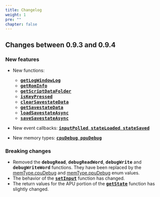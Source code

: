 ```yaml
---
title: Changelog
weight: 1
pre: ""
chapter: false
---
```


## Changes between 0.9.3 and 0.9.4 ##

### New features ###
* New functions: 
	* **<kbd>[getLogWindowLog](/apireference/misc.html#getlogwindowlog)</kbd>**
	* **<kbd>[getRomInfo](/apireference/misc.html#getrominfo)</kbd>**
	* **<kbd>[getScriptDataFolder](/apireference/misc.html#getscriptdatafolder)</kbd>**
	* **<kbd>[isKeyPressed](/apireference/input.html#iskeypressed)</kbd>**
	* **<kbd>[clearSavestateData](/apireference/misc.html#clearsavestatedata)</kbd>**
	* **<kbd>[getSavestateData](/apireference/misc.html#getsavestatedata)</kbd>**	
	* **<kbd>[loadSavestateAsync](/apireference/misc.html#loadsavestateasync)</kbd>**
	* **<kbd>[saveSavestateAsync](/apireference/misc.html#savesavestateasync)</kbd>**
	
* New event callbacks: [**<kbd>inputPolled</kbd>**, **<kbd>stateLoaded</kbd>**, **<kbd>stateSaved</kbd>**](/apireference/enums.html#eventtype)
* New memory types: [**<kbd>cpuDebug</kbd>**, **<kbd>ppuDebug</kbd>**](/apireference/enums.html#memtype)

### Breaking changes ###
* Removed the **<kbd>debugRead</kbd>**, **<kbd>debugReadWord</kbd>**, **<kbd>debugWrite</kbd>** and **<kbd>debugWriteWord</kbd>** functions.  They have been replaced by the [memType.cpuDebug](/apireference/enums.html#memtype) and [memType.ppuDebug](/apireference/enums.html#memtype) enum values.
* The behavior of the **<kbd>[setInput](/apireference/input.html#setinput)</kbd>** function has changed.
* The return values for the APU portion of the **<kbd>[getState](/apireference/emulation.html#getstate)</kbd>** function has slightly changed.